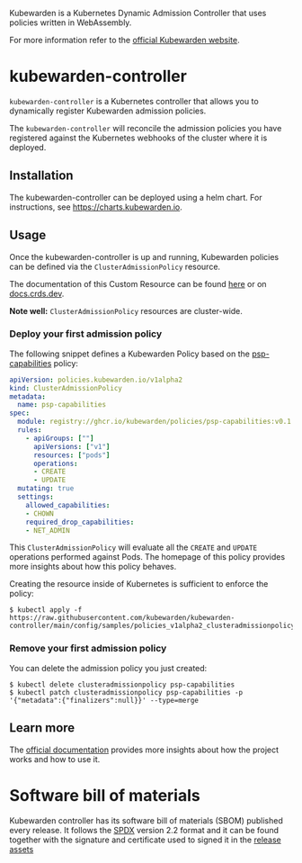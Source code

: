 Kubewarden is a Kubernetes Dynamic Admission Controller that uses policies written
in WebAssembly.

For more information refer to the [official Kubewarden website](https://kubewarden.io/).

# kubewarden-controller

`kubewarden-controller` is a Kubernetes controller that allows you to
dynamically register Kubewarden admission policies.

The `kubewarden-controller` will reconcile the admission policies you
have registered against the Kubernetes webhooks of the cluster where
it is deployed.

## Installation

The kubewarden-controller can be deployed using a helm chart. For instructions,
see https://charts.kubewarden.io.

## Usage

Once the kubewarden-controller is up and running, Kubewarden policies can be defined
via the `ClusterAdmissionPolicy` resource.

The documentation of this Custom Resource can be found
[here](https://github.com/kubewarden/kubewarden-controller/blob/main/docs/crds/README.asciidoc)
or on [docs.crds.dev](https://doc.crds.dev/github.com/kubewarden/kubewarden-controller).

**Note well:** `ClusterAdmissionPolicy` resources are cluster-wide.

### Deploy your first admission policy

The following snippet defines a Kubewarden Policy based on the
[psp-capabilities](https://github.com/kubewarden/psp-capabilities)
policy:

```yaml
apiVersion: policies.kubewarden.io/v1alpha2
kind: ClusterAdmissionPolicy
metadata:
  name: psp-capabilities
spec:
  module: registry://ghcr.io/kubewarden/policies/psp-capabilities:v0.1.3
  rules:
    - apiGroups: [""]
      apiVersions: ["v1"]
      resources: ["pods"]
      operations:
      - CREATE
      - UPDATE
  mutating: true
  settings:
    allowed_capabilities:
    - CHOWN
    required_drop_capabilities:
    - NET_ADMIN
```

This `ClusterAdmissionPolicy` will evaluate all the `CREATE` and
`UPDATE` operations performed against Pods.
The homepage of this policy provides more insights about how this policy behaves.

Creating the resource inside of Kubernetes is sufficient to enforce the policy:

```shell
$ kubectl apply -f https://raw.githubusercontent.com/kubewarden/kubewarden-controller/main/config/samples/policies_v1alpha2_clusteradmissionpolicy.yaml
```

### Remove your first admission policy

You can delete the admission policy you just created:

```
$ kubectl delete clusteradmissionpolicy psp-capabilities
$ kubectl patch clusteradmissionpolicy psp-capabilities -p '{"metadata":{"finalizers":null}}' --type=merge
```

## Learn more

The [official documentation](https://docs.kubewarden.io) provides more insights
about how the project works and how to use it.

# Software bill of materials

Kubewarden controller has its software bill of materials (SBOM) published every
release. It follows the [SPDX](https://spdx.dev/) version 2.2 format and it can be found
together with the signature and certificate used to signed it in the
[release assets](https://github.com/kubewarden/kubewarden-controller/releases)
